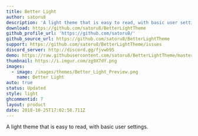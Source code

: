 ```yaml
---
title: Better Light
author: satoru8
description: 'A light theme that is easy to read, with basic user settings.'
download: https://github.com/satoru8/BetterLightTheme
github_profile_url: 'https://github.com/satoru8/'
github_source_url: https://github.com/satoru8/BetterLightTheme
support: https://github.com/satoru8/BetterLightTheme/issues
discord_server: http://discord.gg/fjvwb95
demo: https://raw.githubusercontent.com/satoru8/BetterLightTheme/master/BetterLightTheme.theme.css
thumbnail: https://i.imgur.com/zg9X7dY.png
images:
  - image: /images/themes/Better_Light_Preview.png
    name: Better Light
auto: true
status: Updated
style: light
ghcommentid: 7
layout: product
date: 2018-10-25T17:02:58.711Z
---
```

A light theme that is easy to read, with basic user settings.